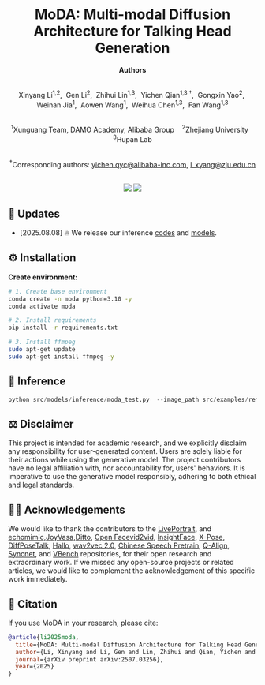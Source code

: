 <h1 align='center'>MoDA: Multi-modal Diffusion Architecture for Talking Head Generation</h1>

<div align="center">

<strong>Authors</strong> <br><br>

Xinyang&nbsp;Li<sup>1,2</sup>,&nbsp;
Gen&nbsp;Li<sup>2</sup>,&nbsp;
Zhihui&nbsp;Lin<sup>1,3</sup>,&nbsp;
Yichen&nbsp;Qian<sup>1,3&nbsp;†</sup>,&nbsp;
Gongxin&nbsp;Yao<sup>2</sup>,&nbsp;
Weinan&nbsp;Jia<sup>1</sup>,&nbsp;
Aowen&nbsp;Wang<sup>1</sup>,&nbsp;
Weihua&nbsp;Chen<sup>1,3</sup>,&nbsp;
Fan&nbsp;Wang<sup>1,3</sup> <br><br>

<sup>1</sup>Xunguang&nbsp;Team,&nbsp;DAMO&nbsp;Academy,&nbsp;Alibaba&nbsp;Group&nbsp;&nbsp;&nbsp;
<sup>2</sup>Zhejiang&nbsp;University&nbsp;&nbsp;&nbsp;
<sup>3</sup>Hupan&nbsp;Lab <br><br>

<sup>†</sup>Corresponding authors: yichen.qyc@alibaba-inc.com,&nbsp;l_xyang@zju.edu.cn

</div>
<br>
<div align='center'>
    <a href='https://lixinyyang.github.io/MoDA.github.io/'><img src='https://img.shields.io/badge/Project-Page-blue'></a>
    <a href='https://arxiv.org/abs/2507.03256'><img src='https://img.shields.io/badge/Paper-Arxiv-red'></a>
</div>

##  📂 Updates

* [2025.08.08] 🔥 We release our inference [codes](https://github.com/lixinyyang/MoDA/) and [models](https://huggingface.co/lixinyizju/moda/).

## ⚙️ Installation

**Create environment:**

```bash
# 1. Create base environment
conda create -n moda python=3.10 -y
conda activate moda 

# 2. Install requirements
pip install -r requirements.txt

# 3. Install ffmpeg
sudo apt-get update  
sudo apt-get install ffmpeg -y
```
## &#x1F680; Inference
```python
python src/models/inference/moda_test.py  --image_path src/examples/reference_images/6.jpg  --audio_path src/examples/driving_audios/5.wav 
```
## ⚖️ Disclaimer
This project is intended for academic research, and we explicitly disclaim any responsibility for user-generated content. Users are solely liable for their actions while using the generative model. The project contributors have no legal affiliation with, nor accountability for, users' behaviors. It is imperative to use the generative model responsibly, adhering to both ethical and legal standards.

## 🙏🏻 Acknowledgements

We would like to thank the contributors to the [LivePortrait](https://github.com/KwaiVGI/LivePortrait), and [echomimic](https://github.com/antgroup/echomimic),[JoyVasa](https://github.com/jdh-algo/JoyVASA/),[Ditto](https://github.com/antgroup/ditto-talkinghead/), [Open Facevid2vid](https://github.com/zhanglonghao1992/One-Shot_Free-View_Neural_Talking_Head_Synthesis), [InsightFace](https://github.com/deepinsight/insightface), [X-Pose](https://github.com/IDEA-Research/X-Pose), [DiffPoseTalk](https://github.com/DiffPoseTalk/DiffPoseTalk), [Hallo](https://github.com/fudan-generative-vision/hallo), [wav2vec 2.0](https://github.com/facebookresearch/fairseq/tree/main/examples/wav2vec), [Chinese Speech Pretrain](https://github.com/TencentGameMate/chinese_speech_pretrain), [Q-Align](https://github.com/Q-Future/Q-Align), [Syncnet](https://github.com/joonson/syncnet_python), and [VBench](https://github.com/Vchitect/VBench) repositories, for their open research and extraordinary work.
If we missed any open-source projects or related articles, we would like to complement the acknowledgement of this specific work immediately.
## 📑 Citation

If you use MoDA in your research, please cite:

```bibtex
@article{li2025moda,
  title={MoDA: Multi-modal Diffusion Architecture for Talking Head Generation},
  author={Li, Xinyang and Li, Gen and Lin, Zhihui and Qian, Yichen and Yao, GongXin and Jia, Weinan and Chen, Weihua and Wang, Fan},
  journal={arXiv preprint arXiv:2507.03256},
  year={2025}
}
```
